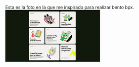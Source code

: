 Esta es la foto en la que me inspirado para realizar bento bpx.
<img src="./foto.jpg" alt="Descripción de la imagen" width="300">

